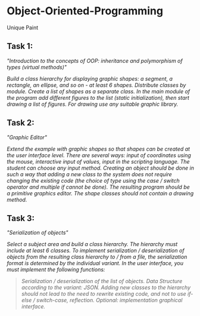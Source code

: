 # Object-Oriented-Programming
Unique Paint

## Task 1:
*"Introduction to the concepts of OOP: inheritance and polymorphism of types (virtual methods)"*  

*Build a class hierarchy for displaying graphic shapes: a segment, a rectangle, an ellipse, and so on - at least 6 shapes. Distribute classes by module. Create a list of shapes as a separate class. In the main module of the program add different figures to the list (static initialization), then start drawing a list of figures. For drawing use any suitable graphic library.*

## Task 2:
*"Graphic Editor"*

*Extend the example with graphic shapes so that shapes can be created at the user interface level. There are several ways: input of coordinates using the mouse, interactive input of values, input in the scripting language. The student can choose any input method. Creating an object should be done in such a way that adding a new class to the system does not require changing the existing code (the choice of type using the case / switch operator and multiple if cannot be done). The resulting program should be a primitive graphics editor. The shape classes should not contain a drawing method.*

## Task 3:
*"Serialization of objects"*

*Select a subject area and build a class hierarchy. The hierarchy must include at least 6 classes.
To implement serialization / deserialization of objects from the resulting class hierarchy to / from a file, the serialization format is determined by the individual variant.
In the user interface, you must implement the following functions:*
>*Serialization / deserialization of the list of objects.*
*Data Structure according to the variant: JSON.
Adding new classes to the hierarchy should not lead to the need to rewrite existing code, and not to use if-else / switch-case, reflection.
Optional: implementation graphical interface.*
